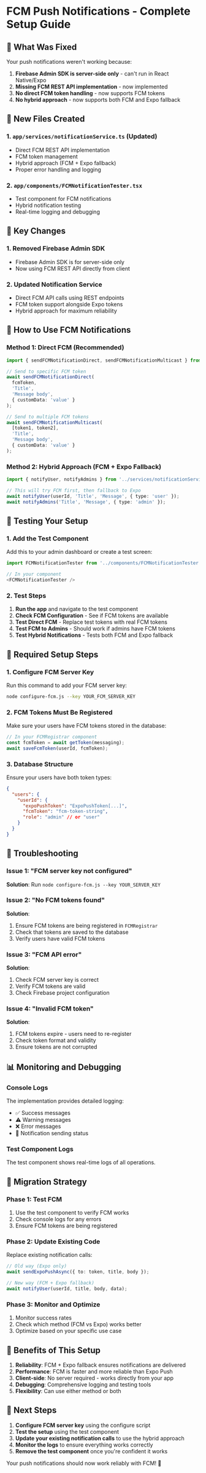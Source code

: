 # FCM Push Notifications - Complete Setup Guide

## 🎯 What Was Fixed

Your push notifications weren't working because:

1. **Firebase Admin SDK is server-side only** - can't run in React Native/Expo
2. **Missing FCM REST API implementation** - now implemented
3. **No direct FCM token handling** - now supports FCM tokens
4. **No hybrid approach** - now supports both FCM and Expo fallback

## 📁 New Files Created

### 1. `app/services/notificationService.ts` (Updated)
- Direct FCM REST API implementation
- FCM token management
- Hybrid approach (FCM + Expo fallback)
- Proper error handling and logging

### 2. `app/components/FCMNotificationTester.tsx`
- Test component for FCM notifications
- Hybrid notification testing
- Real-time logging and debugging

## 🔧 Key Changes

### 1. **Removed Firebase Admin SDK**
- Firebase Admin SDK is for server-side only
- Now using FCM REST API directly from client

### 2. **Updated Notification Service**
- Direct FCM API calls using REST endpoints
- FCM token support alongside Expo tokens
- Hybrid approach for maximum reliability

## 🚀 How to Use FCM Notifications

### Method 1: Direct FCM (Recommended)
```typescript
import { sendFCMNotificationDirect, sendFCMNotificationMulticast } from '../services/notificationService';

// Send to specific FCM token
await sendFCMNotificationDirect(
  fcmToken,
  'Title',
  'Message body',
  { customData: 'value' }
);

// Send to multiple FCM tokens
await sendFCMNotificationMulticast(
  [token1, token2],
  'Title',
  'Message body',
  { customData: 'value' }
);
```

### Method 2: Hybrid Approach (FCM + Expo Fallback)
```typescript
import { notifyUser, notifyAdmins } from '../services/notificationService';

// This will try FCM first, then fallback to Expo
await notifyUser(userId, 'Title', 'Message', { type: 'user' });
await notifyAdmins('Title', 'Message', { type: 'admin' });
```

## 🧪 Testing Your Setup

### 1. Add the Test Component
Add this to your admin dashboard or create a test screen:

```typescript
import FCMNotificationTester from '../components/FCMNotificationTester';

// In your component
<FCMNotificationTester />
```

### 2. Test Steps
1. **Run the app** and navigate to the test component
2. **Check FCM Configuration** - See if FCM tokens are available
3. **Test Direct FCM** - Replace test tokens with real FCM tokens
4. **Test FCM to Admins** - Should work if admins have FCM tokens
5. **Test Hybrid Notifications** - Tests both FCM and Expo fallback

## 🔑 Required Setup Steps

### 1. Configure FCM Server Key
Run this command to add your FCM server key:
```bash
node configure-fcm.js --key YOUR_FCM_SERVER_KEY
```

### 2. FCM Tokens Must Be Registered
Make sure your users have FCM tokens stored in the database:
```typescript
// In your FCMRegistrar component
const fcmToken = await getToken(messaging);
await saveFcmToken(userId, fcmToken);
```

### 3. Database Structure
Ensure your users have both token types:
```json
{
  "users": {
    "userId": {
      "expoPushToken": "ExpoPushToken[...]",
      "fcmToken": "fcm-token-string",
      "role": "admin" // or "user"
    }
  }
}
```

## 🐛 Troubleshooting

### Issue 1: "FCM server key not configured"
**Solution**: Run `node configure-fcm.js --key YOUR_SERVER_KEY`

### Issue 2: "No FCM tokens found"
**Solution**: 
1. Ensure FCM tokens are being registered in `FCMRegistrar`
2. Check that tokens are saved to the database
3. Verify users have valid FCM tokens

### Issue 3: "FCM API error"
**Solution**:
1. Check FCM server key is correct
2. Verify FCM tokens are valid
3. Check Firebase project configuration

### Issue 4: "Invalid FCM token"
**Solution**:
1. FCM tokens expire - users need to re-register
2. Check token format and validity
3. Ensure tokens are not corrupted

## 📊 Monitoring and Debugging

### Console Logs
The implementation provides detailed logging:
- ✅ Success messages
- ⚠️ Warning messages  
- ❌ Error messages
- 📱 Notification sending status

### Test Component Logs
The test component shows real-time logs of all operations.

## 🔄 Migration Strategy

### Phase 1: Test FCM
1. Use the test component to verify FCM works
2. Check console logs for any errors
3. Ensure FCM tokens are being registered

### Phase 2: Update Existing Code
Replace existing notification calls:
```typescript
// Old way (Expo only)
await sendExpoPushAsync({ to: token, title, body });

// New way (FCM + Expo fallback)
await notifyUser(userId, title, body, data);
```

### Phase 3: Monitor and Optimize
1. Monitor success rates
2. Check which method (FCM vs Expo) works better
3. Optimize based on your specific use case

## 🎉 Benefits of This Setup

1. **Reliability**: FCM + Expo fallback ensures notifications are delivered
2. **Performance**: FCM is faster and more reliable than Expo Push
3. **Client-side**: No server required - works directly from your app
4. **Debugging**: Comprehensive logging and testing tools
5. **Flexibility**: Can use either method or both

## 📝 Next Steps

1. **Configure FCM server key** using the configure script
2. **Test the setup** using the test component
3. **Update your existing notification calls** to use the hybrid approach
4. **Monitor the logs** to ensure everything works correctly
5. **Remove the test component** once you're confident it works

Your push notifications should now work reliably with FCM! 🚀
